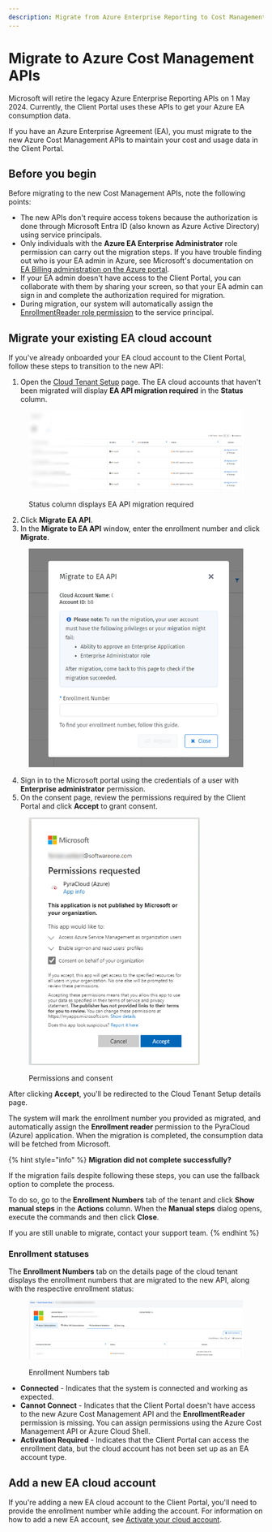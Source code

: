 ```yaml
---
description: Migrate from Azure Enterprise Reporting to Cost Management APIs.
---
```


# Migrate to Azure Cost Management APIs

Microsoft will retire the legacy Azure Enterprise Reporting APIs on 1 May 2024. Currently, the Client Portal uses these APIs to get your Azure EA consumption data.&#x20;

If you have an Azure Enterprise Agreement (EA), you must migrate to the new Azure Cost Management APIs to maintain your cost and usage data in the Client Portal.&#x20;

## Before you begin

Before migrating to the new Cost Management APIs, note the following points:

* The new APIs don't require access tokens because the authorization is done through Microsoft Entra ID (also known as Azure Active Directory) using service principals.&#x20;
* Only individuals with the **Azure EA Enterprise Administrator** role permission can carry out the migration steps. If you have trouble finding out who is your EA admin in Azure, see Microsoft's documentation on [EA Billing administration on the Azure portal](https://learn.microsoft.com/en-us/azure/cost-management-billing/manage/direct-ea-administration#add-another-enterprise-administrator).&#x20;
* If your EA admin doesn't have access to the Client Portal, you can collaborate with them by sharing your screen, so that your EA admin can sign in and complete the authorization required for migration.&#x20;
* During migration, our system will automatically assign the [EnrollmentReader role permission](https://learn.microsoft.com/en-us/azure/cost-management-billing/manage/assign-roles-azure-service-principals#permissions-that-can-be-assigned-to-the-service-principal) to the service principal.&#x20;

## Migrate your existing EA cloud account

If you've already onboarded your EA cloud account to the Client Portal, follow these steps to transition to the new API:

1. Open the [Cloud Tenant Setup](https://v1.client.softwareone.com/integration-manager/start) page. The EA cloud accounts that haven't been migrated will display **EA API migration required** in the **Status** column.

<figure><img src="../../.gitbook/assets/image (292).png" alt="" width="563"><figcaption><p>Status column displays EA API migration required</p></figcaption></figure>

2. Click **Migrate EA API**.&#x20;
3. In the **Migrate to EA API** window, enter the enrollment number and click **Migrate**.&#x20;

<figure><img src="../../.gitbook/assets/image (296).png" alt="" width="428"><figcaption></figcaption></figure>

4. Sign in to the Microsoft portal using the credentials of a user with **Enterprise administrator** permission.
5. On the consent page, review the permissions required by the Client Portal and click **Accept** to grant consent.

<figure><img src="../../.gitbook/assets/image (294).png" alt="" width="338"><figcaption><p>Permissions and consent</p></figcaption></figure>

After clicking **Accept**, you'll be redirected to the Cloud Tenant Setup details page.&#x20;

The system will mark the enrollment number you provided as migrated, and automatically assign the **Enrollment reader** permission to the PyraCloud (Azure) application. When the migration is completed, the consumption data will be fetched from Microsoft.

{% hint style="info" %}
**Migration did not complete successfully?**&#x20;

If the migration fails despite following these steps, you can use the fallback option to complete the process.&#x20;

To do so, go to the **Enrollment Numbers** tab of the tenant and click **Show manual steps** in the **Actions** column. When the **Manual steps** dialog opens, execute the commands and then click **Close**.&#x20;

If you are still unable to migrate, contact your support team.
{% endhint %}

### Enrollment statuses

The **Enrollment Numbers** tab on the details page of the cloud tenant displays the enrollment numbers that are migrated to the new API, along with the respective enrollment status:

<figure><img src="../../.gitbook/assets/Enrollment Numbers (1).png" alt=""><figcaption><p>Enrollment Numbers tab</p></figcaption></figure>

* **Connected** - Indicates that the system is connected and working as expected.
* **Cannot Connect** - Indicates that the Client Portal doesn't have access to the new Azure Cost Management API and the **EnrollmentReader** permission is missing. You can assign permissions using the Azure Cost Management API or Azure Cloud Shell.
* **Activation Required** - Indicates that the Client Portal can access the enrollment data, but the cloud account has not been set up as an EA account type.

## Add a new EA cloud account <a href="#user-content-adding-a-new-ea-cloud-account" id="user-content-adding-a-new-ea-cloud-account"></a>

If you're adding a new EA cloud account to the Client Portal, you'll need to provide the enrollment number while adding the account. For information on how to add a new EA account, see [Activate your cloud account](activate-an-azure-ea-or-mpsa-account.md#activate-your-cloud-account).
